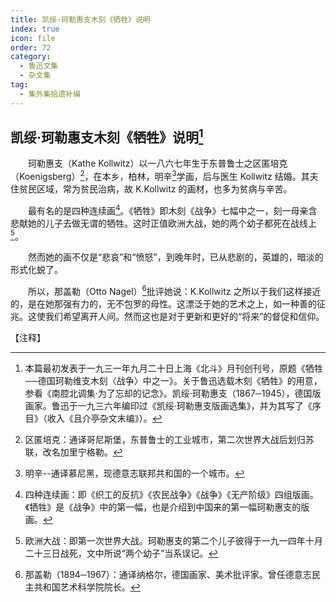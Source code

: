 ```yaml
---
title: 凯绥·珂勒惠支木刻《牺牲》说明
index: true
icon: file
order: 72
category:
  - 鲁迅文集
  - 杂文集
tag:  
  - 集外集拾遗补编
---
```


## 凯绥·珂勒惠支木刻《牺牲》说明[^①]

　　珂勒惠支（Kathe Kollwitz）以一八六七年生于东普鲁士之区匿培克（Koenigsberg）[^②]，在本乡，柏林，明辛[^③]学画，后与医生 Kollwitz 结婚。其夫住贫民区域，常为贫民治病，故 K.Kollwitz 的画材，也多为贫病与辛苦。

　　最有名的是四种连续画[^④]。《牺牲》即木刻《战争》七幅中之一，刻一母亲含悲献她的儿子去做无谓的牺牲。这时正值欧洲大战，她的两个幼子都死在战线上[^⑤]。

　　然而她的画不仅是“悲哀”和“愤怒”，到晚年时，已从悲剧的，英雄的，暗淡的形式化蜕了。

　　所以，那盖勒（Otto Nagel）[^⑥]批评她说：K.Kollwitz 之所以于我们这样接近的，是在她那强有力的，无不包罗的母性。这漂泛于她的艺术之上，如一种善的征兆。这使我们希望离开人间。然而这也是对于更新和更好的“将来”的督促和信仰。

【注释】

[^①]:本篇最初发表于一九三一年九月二十日上海《北斗》月刊创刊号，原题《牺牲──德国珂勒维支木刻〈战争〉中之一》。关于鲁迅选载木刻《牺牲》的用意，参看《南腔北调集·为了忘却的记念》。凯绥·珂勒惠支（1867─1945），德国版画家。鲁迅于一九三六年编印过《凯绥·珂勒惠支版画选集》，并为其写了《序目》（收入《且介亭杂文末编》）。

[^②]:区匿培克：通译哥尼斯堡，东普鲁士的工业城市，第二次世界大战后划归苏联，改名加里宁格勒。

[^③]:明辛--通译慕尼黑，现德意志联邦共和国的一个城市。

[^④]:四种连续画：即《织工的反抗》《农民战争》《战争》《无产阶级》四组版画。《牺牲》是《战争》中的第一幅，也是介绍到中国来的第一幅珂勒惠支的版画。

[^⑤]:欧洲大战：即第一次世界大战。珂勒惠支的第二个儿子彼得于一九一四年十月二十三日战死，文中所说“两个幼子”当系误记。

[^⑥]:那盖勒（1894─1967）：通译纳格尔，德国画家、美术批评家。曾任德意志民主共和国艺术科学院院长。
